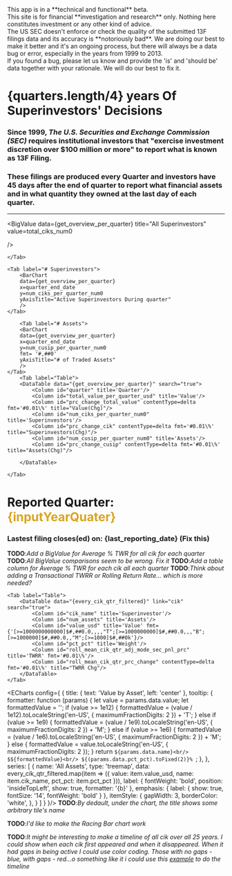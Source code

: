 <script>
 /** @type {import('./$types').PageData} */

let get_overview_per_quarter = props.entries_get_overview_per_quarter;
let quarters = get_overview_per_quarter.map(item => (item.quarter)).reverse();
let sliderValue = quarters.length -1;
$: inputYearQuater = quarters[sliderValue];

$: every_cik_qtr_filtered = props.entries_every_cik_qtr.filter(item => item.quarter === inputYearQuater);
$: prev_quarter = every_cik_qtr_filtered[0].prev_quarter;

const [ total_quarters, 
        total_ciks,
        last_reporting_date] = get_overview_per_quarter.map(q => [q.total_quarters, q.total_ciks, q.last_reporting_date])[0];

const format_usd = '[>=1000000000000]$#,##0.0,,,,"T";[>=1000000000]$#,##0.0,,,"B";[>=1000000]$#,##0.0,,"M";$#,##0k'

const format_shares = '[>=1000000000]#,##0.0,,,"B";[>=1000000]#,##0.0,"M";#,##0k'


</script>


<!-- {JSON.stringify(props.entries_get_overview_per_quarter[0].quarter,  null, 2)}  -->
<div style="display: flex; justify-content: center;">
    <Alert status="warning" open="true">
    <Modal title="Data Quality Warning and Site's Purpose" buttonText="Our Goal and Data Quality Warning"> 
    This app is in a **technical and functional** beta.
    <br>
    This site is for financial **investigation and research** only. Nothing here constitutes investment or any other kind of advice.
    <br>
    The US SEC doesn't enforce or check the quality of the submitted 13F filings data and its accuracy is **notoriously bad**. We are doing our best to make it better and it's an ongoing process, but there will always be a data bug or error, especially in the years from 1999 to 2013.
    <br>
    If you found a bug, please let us know and provide the 'is' and 'should be' data together with your rationale. We will do our best to fix it.
    </Modal>
    </Alert>  
</div>

# **{quarters.length/4}** years Of Superinvestors' Decisions
### Since 1999, *The U.S. Securities and Exchange Commission (SEC)* requires institutional investors that **"exercise investment discretion over $100 million or more"** to report what is known as **13F Filing**. <br>
### These filings are produced every **Quarter** and investors have **45 days** after the end of quarter to report what financial assets and in what quantity they owned at the last day of each quarter. 
<hr>

<BigValue
    data={get_overview_per_quarter}
    title="All Superinvestors"
    value=total_ciks_num0
    
/>

<BigValue
    data={get_overview_per_quarter}
    title="Reported Years"
    value=total_years
/>

<BigValue
    data={get_overview_per_quarter}
    title="Traded Assets"
    value=total_cusip_num0
/>

<!-- **TODO**:*Maybe add one more BigValue here for Total Value traded in 25 years*
**TODO**:*Add a BigValue for Average %P/L for all cik all time*
**TODO**:*correct the tooltip formatting for Line Chart for Value, Assets. Now it shows data in Billions and 
it needs to be Trillions* -->

<Tabs>
    <Tab label="Value">
        <AreaChart 
            data={get_overview_per_quarter}
            x=quarter_end_date 
            y=total_value_per_quarter_usd
            yAxisTitle="End Qtr"
            sort=asc
        />

    </Tab>

    <Tab label="# Superinvestors">
        <BarChart 
        data={get_overview_per_quarter}
        x=quarter_end_date 
        y=num_ciks_per_quarter_num0
        yAxisTitle="Active Superinvestors During quarter"
        />
    </Tab>

        <Tab label="# Assets">
        <BarChart 
        data={get_overview_per_quarter}
        x=quarter_end_date 
        y=num_cusip_per_quarter_num0
        fmt= '#,##0'
        yAxisTitle="# of Traded Assets"
        />
    </Tab>
        <Tab label="Table">
        <DataTable data="{get_overview_per_quarter}" search="true">
            <Column id="quarter" title='Quarter'/>
            <Column id="total_value_per_quarter_usd" title='Value'/>
            <Column id="prc_change_total_value" contentType=delta fmt='#0.01\%' title="Value(Chg)"/>
            <Column id="num_ciks_per_quarter_num0" title='Superinvestors'/>
            <Column id="prc_change_cik" contentType=delta fmt='#0.01\%' title="Superinvestors(Chg)"/>
            <Column id="num_cusip_per_quarter_num0" title='Assets'/>
            <Column id="prc_change_cusip" contentType=delta fmt='#0.01\%' title="Assets(Chg)"/>
            
        </DataTable>

    </Tab>

</Tabs>

# Reported Quarter: <span style="color: goldenrod;">{inputYearQuater}</span>
### Lastest filing closes(ed) on: **{last_reporting_date}** (Fix this)
<!-- **TODO**:*Fix the code for the last reporting date/reporting closed date* -->

<!-- <RangeInputYear {quarters} bind:quarterValue={inputYearQuater} /> -->
<Slider bind:quarters={quarters} bind:quarterValue={sliderValue} />

<BigValue
    data={every_cik_qtr_filtered}
    title="Total Value"
    value=total_value_quarter_all_cik_usd  
    fmt={format_usd}
    comparison=prc_change_total_value_pct
    Comparisonfmt='#0.01\%'  
    comparisonTitle="Over {prev_quarter}"
    maxWidth='10em'
/>

<BigValue
    data={every_cik_qtr_filtered}
    title="# of Superinvestors"
    value=total_num_cik_per_quarter_num0  
    fmt='#,##0'  
    comparison=prc_change_total_num_cik_pct
    Comparisonfmt='#0.01\%'  
    comparisonTitle="Over {prev_quarter}"
    maxWidth='10em'
/>

<BigValue
    data={every_cik_qtr_filtered}
    title="# of Assets"
    value=total_assets_per_quarter_num0  
    fmt='#,##0'  
    comparison=prc_change_total_num_assets_pct
    omparisonfmt='#0.01\%' 
    comparisonTitle="Over {prev_quarter}"
    maxWidth='10em'
/> 

<BigValue
    data={every_cik_qtr_filtered}
    title="TWRR"
    value=roll_mean_all_cik_qtr_adj_mode_sec_pnl_prc  
    fmt='#0.01\%'  
    comparison=roll_mean_all_cik_qtr_prc_change
    comparisonTitle="Over {prev_quarter}"
    maxWidth='10em'
/>
<!-- prev_roll_mean_all_cik_qtr_adj_mode_sec_pnl_prc -->

**TODO**:*Add a BigValue for Average % TWR for all cik for each quarter*
**TODO**:*All BigValue comparisons seem to be wrong. Fix it*
**TODO**:*Add a table column for Average % TWR for each cik all each quarter*
**TODO**:*Think about adding a Transactional TWRR or Rolling Return Rate... which is more needed?*

<!-- **TODO**:*Formatting of values in the table is not dynamic - needs correction*
**TODO**:*The search box is not synchronised with the slider. When inputting search term and 
selecting values on slider the results ignore the search term*  -->


<Tabs>

    <Tab label="Table">
        <DataTable data="{every_cik_qtr_filtered}" link="cik" search="true">
            <Column id="cik_name" title='Superinvestor'/>
            <Column id="num_assets" title='Assets'/>
            <Column id="value_usd" title='Value' fmt={'[>=1000000000000]$#,##0.0,,,,"T";[>=1000000000]$#,##0.0,,,"B";[>=1000000]$#,##0.0,,"M";[>=1000]$#,##0k'}/>
            <Column id="pct_pct" title='Weight'/>
            <Column id="roll_mean_cik_qtr_adj_mode_sec_pnl_prc" title='TWRR' fmt='#0.01\%'/>
            <Column id="roll_mean_cik_qtr_prc_change" contentType=delta fmt='#0.01\%' title="TWRR Chg"/>
        </DataTable>
    </Tab>


<Tab label="Chart">

<ECharts config={
    {
        title: {
            text: 'Value by Asset',
            left: 'center'
        },
        tooltip: {
            formatter: function (params) {
                let value = params.data.value;
                let formattedValue = '';
                if (value >= 1e12) {
                    formattedValue = (value / 1e12).toLocaleString('en-US', { maximumFractionDigits: 2 }) + 'T';
                } else if (value >= 1e9) {
                    formattedValue = (value / 1e9).toLocaleString('en-US', { maximumFractionDigits: 2 }) + 'M';
                } else if (value >= 1e6) {
                    formattedValue = (value / 1e6).toLocaleString('en-US', { maximumFractionDigits: 2 }) + 'M';
                } else {
                    formattedValue = value.toLocaleString('en-US', { maximumFractionDigits: 2 });
                }
                return `${params.data.name}<br/>
                    $${formattedValue}<br/>
                    ${(params.data.pct_pct).toFixed(2)}% `;
            },
        },
        series: [
            {
                name: 'All Assets',
                type: 'treemap',
                data: every_cik_qtr_filtered.map(item => ({
                    value: item.value_usd,
                    name: item.cik_name,
                    pct_pct: item.pct_pct
                })),
                label: {
                    fontWeight: 'bold',
                    position: 'insideTopLeft',
                    show: true,
                    formatter: '{b}'
                },
                emphasis: {
                    label: {
                        show: true,
                        fontSize: '14',
                        fontWeight: 'bold'
                    }
                },
                itemStyle: {
                    gapWidth: 3,
                    borderColor: 'white',
                },
            }
        ]
    }
}/> 
**TODO**:*By dedault, under the chart, the title shows some arbitrary tile's name*
    </Tab>
</Tabs>


**TODO**:*I'd like to make the Racing Bar chart work*

**TODO**:*It might be interesting to make a timeline of all cik over all 25 years.
I could show when each cik first appeared and when it disappeared. When it had gaps in being active
I could use color coding. Those with no gaps - blue, with gaps - red...o something like it
i could use this [example](https://unovis.dev/gallery/view?collection=Lines%20and%20Areas&title=Basic%20Timeline) to do the timeline*




































<!-- <ScatterPlot 
    data={get_overview_per_quarter} 
    y=num_cusip_per_quarter_num0 
    x=total_value_per_quarter_usd
    xAxisTitle="total_value_per_quarter_usd" 
    yAxisTitle="num_cusip_per_quarter_num0" 
/> -->






<!-- let sliderValueMapping = {}; -->
<!-- quarters.forEach((quarter, index) => {
    sliderValueMapping[quarter] = index;
});

let updateSearchParams = (key, value) => {
    if (typeof window !== 'undefined') {
        const searchParams = new URLSearchParams(window.location.search);
        searchParams.set(key, value);
        const newUrl = `${window.location.pathname}?${searchParams.toString()}`;
        window.history.pushState({}, '', newUrl);
    }
};
    
$: {updateSearchParams('quarter_params', inputYearQuater)}
$: inputYearQuater = $page.url.searchParams.get('quarter_params')
$: sliderValue = sliderValueMapping[inputYearQuater] -->



